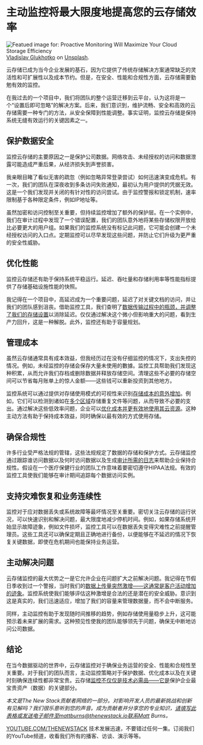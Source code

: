 # 主动监控将最大限度地提高您的云存储效率

![Featued image for: Proactive Monitoring Will Maximize Your Cloud Storage Efficiency](https://cdn.thenewstack.io/media/2024/10/4bc21b2e-vladislav-glukhotko-8wm3bpyba_g-unsplash-1024x576.jpg)
[Vladislav Glukhotko](https://unsplash.com/@azzurobudgie?utm_content=creditCopyText&utm_medium=referral&utm_source=unsplash) on [Unsplash](https://unsplash.com/photos/a-light-pole-with-a-light-on-top-8Wm3BPyba_g?utm_content=creditCopyText&utm_medium=referral&utm_source=unsplash).

云存储已成为当今企业发展的基石，因为它提供了传统存储解决方案通常缺乏的灵活性和可扩展性以及成本节约。但是，在安全、性能和合规性方面，云存储需要勤勉有效的监控。

在我过去的一个项目中，我们将团队的整个运营迁移到云平台，认为这将是一个“设置后即可忽略”的解决方案。后来，我们意识到，维护流畅、安全和高效的云存储需要一种专门的方法，从安全保障到性能调整。事实证明，监控云存储是保持系统无缝有效运行的关键因素之一。

## 保护数据安全

监控云存储的主要原因之一是保护公司数据。网络攻击、未经授权的访问和数据泄露可能造成严重后果，从经济损失到声誉损害。

我亲眼目睹了看似无害的疏忽（例如忽略异常登录尝试）如何迅速演变成危机。有一次，我们的团队在深夜收到多条访问失败通知，最初认为用户提供的凭据无效。这是一个我们发现并关闭的有针对性的访问尝试。由于监控警报和锁定机制，速率限制基于各种限定条件，例如IP地址等。

虽然加密和访问控制至关重要，但持续监控增加了额外的保护层。在一个实例中，我们在审计过程中发现了一个错误配置，我们的团队意外地将某些存储权限开放给比必要更大的用户组。如果我们的监控系统没有标记此问题，它可能会创建一个未经授权访问的入口点。定期监控可以尽早发现这些问题，并防止它们升级为更严重的安全性威胁。

## 优化性能

监控云存储还有助于保持系统平稳运行。延迟、吞吐量和存储利用率等性能指标提供了存储基础设施性能的快照。

我记得在一个项目中，高延迟成为一个重要问题，延迟了对关键文档的访问，并让我们的团队感到沮丧。借助监控工具，我们查明了[数据传输过程中的瓶颈，并调整了我们的存储设置](https://thenewstack.io/processing-large-data-sets-in-fine-grained-parallel-streams-with-sql/)以消除延迟。仅仅通过解决这个微小但影响重大的问题，看到生产力回升，这是一种解脱。此外，监控还有助于容量规划。

## 管理成本

虽然云存储通常具有成本效益，但我经历过在没有仔细监控的情况下，支出失控的情况。例如，未经监控的存储会保存大量未使用的數據。监控工具帮助我们发现这种积累，从而允许我们存档或删除数据并释放存储空间。清理这些不必要的存储空间可以节省每月账单上的惊人金额——这些钱可以重新投资到其他地方。

监控系统可以通过提供对存储使用模式的可视性来识别[存储成本的意外增加](https://thenewstack.io/the-unexpected-costs-of-flaky-tests/)。例如，它们可以检测到诸如在[多个区域](https://thenewstack.io/stream-data-across-multiple-regions-and-clouds-with-kafka/)存储重复文件等问题，从而导致不必要的支出。通过解决这些低效率问题，企业可以[优化成本并更有效地使用其云资源](https://thenewstack.io/engineers-guide-to-cloud-cost-optimization-engineering-resources-in-the-cloud/)。这种主动方法有助于保持成本效益，同时确保以最有效的方式使用存储。

## 确保合规性

许多行业受严格法规的管辖，这些法规规定了数据的存储和保护方式。云存储监控通过跟踪谁访问数据以及何时访问数据以及生成[审计所需的日志](https://thenewstack.io/why-audit-logs-are-important/)来帮助企业保持合规性。假设在一个医疗保健行业的团队工作意味着要密切遵守HIPAA法规。有效的监控工具使我们能够在审计期间追踪每个数据访问实例。
## 支持灾难恢复和业务连续性

监控对于应对数据丢失或系统故障等最坏情况至关重要。密切关注云存储的运行状况，可以快速识别和解决问题，最大限度地减少停机时间。例如，如果存储系统开始显示故障迹象，例如文件损坏，监控工具可以在数据丢失变得灾难性之前提醒管理员。这些工具还可以确保定期且正确地进行备份，以便能够在不延迟的情况下恢复关键数据，即使在危机期间也能保持业务运营。

## 主动解决问题

云存储监控的最大优势之一是它允许企业在问题扩大之前解决问题。我记得在节假日季收到过一个警报，当时我们的[数据上传量突然激增——这通常是客户活动增加的迹象](https://thenewstack.io/redefine-customer-data-analytics-using-an-open-source-stack/)。监控系统使我们能够评估这种激增是合法的还是潜在的安全威胁。意识到这是真实的，我们迅速适应，增加了我们的容量来管理数据量，而不会中断服务。

同样，主动监控有助于发现随时间推移的趋势，例如存储使用量稳步上升，这可能预示着未来扩展的需求。这种预见性使我的团队能够领先于问题，确保无中断地访问公司数据。

## 结论

在当今数据驱动的世界中，云存储监控对于确保业务运营的安全、性能和合规性至关重要。对于我们的团队而言，主动监控策略对于保护数据、优化成本以及在关键时刻确保连续性都非常宝贵。云存储[监控不仅仅是技术必需品——它是](https://thenewstack.io/object-storage-is-key-to-taming-cloud-costs/)保护企业最宝贵资产（数据）的关键部分。

*本文是The New Stack贡献者网络的一部分。对影响开发人员的最新挑战和创新有见解吗？我们很乐意听到您的声音。成为贡献者并分享您的专业知识，请填写此表格或发送电子邮件至mattburns@thenewstack.io联系Matt Burns。*

[YOUTUBE.COM/THENEWSTACK](https://youtube.com/thenewstack?sub_confirmation=1)
技术发展迅速，不要错过任何一集。订阅我们的YouTube频道，收看我们所有的播客、访谈、演示等等。